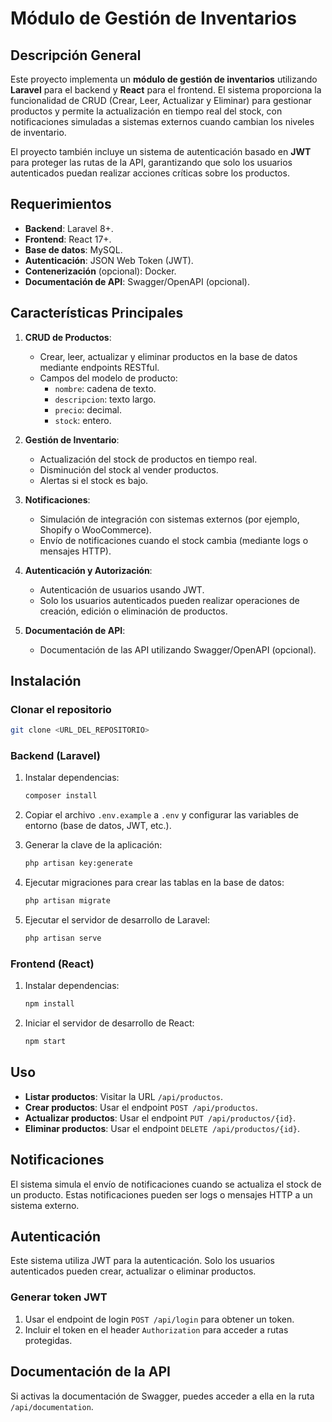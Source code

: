 # Módulo de Gestión de Inventarios

## Descripción General

Este proyecto implementa un **módulo de gestión de inventarios** utilizando **Laravel** para el backend y **React** para el frontend. El sistema proporciona la funcionalidad de CRUD (Crear, Leer, Actualizar y Eliminar) para gestionar productos y permite la actualización en tiempo real del stock, con notificaciones simuladas a sistemas externos cuando cambian los niveles de inventario.

El proyecto también incluye un sistema de autenticación basado en **JWT** para proteger las rutas de la API, garantizando que solo los usuarios autenticados puedan realizar acciones críticas sobre los productos.

## Requerimientos

-   **Backend**: Laravel 8+.
-   **Frontend**: React 17+.
-   **Base de datos**: MySQL.
-   **Autenticación**: JSON Web Token (JWT).
-   **Contenerización** (opcional): Docker.
-   **Documentación de API**: Swagger/OpenAPI (opcional).

## Características Principales

1. **CRUD de Productos**:

    - Crear, leer, actualizar y eliminar productos en la base de datos mediante endpoints RESTful.
    - Campos del modelo de producto:
        - `nombre`: cadena de texto.
        - `descripcion`: texto largo.
        - `precio`: decimal.
        - `stock`: entero.

2. **Gestión de Inventario**:

    - Actualización del stock de productos en tiempo real.
    - Disminución del stock al vender productos.
    - Alertas si el stock es bajo.

3. **Notificaciones**:

    - Simulación de integración con sistemas externos (por ejemplo, Shopify o WooCommerce).
    - Envío de notificaciones cuando el stock cambia (mediante logs o mensajes HTTP).

4. **Autenticación y Autorización**:
    - Autenticación de usuarios usando JWT.
    - Solo los usuarios autenticados pueden realizar operaciones de creación, edición o eliminación de productos.
5. **Documentación de API**:
    - Documentación de las API utilizando Swagger/OpenAPI (opcional).

## Instalación

### Clonar el repositorio

```bash
git clone <URL_DEL_REPOSITORIO>
```

### Backend (Laravel)

1. Instalar dependencias:

    ```bash
    composer install
    ```

2. Copiar el archivo `.env.example` a `.env` y configurar las variables de entorno (base de datos, JWT, etc.).

3. Generar la clave de la aplicación:

    ```bash
    php artisan key:generate
    ```

4. Ejecutar migraciones para crear las tablas en la base de datos:

    ```bash
    php artisan migrate
    ```

5. Ejecutar el servidor de desarrollo de Laravel:
    ```bash
    php artisan serve
    ```

### Frontend (React)

1. Instalar dependencias:

    ```bash
    npm install
    ```

2. Iniciar el servidor de desarrollo de React:
    ```bash
    npm start
    ```

## Uso

-   **Listar productos**: Visitar la URL `/api/productos`.
-   **Crear productos**: Usar el endpoint `POST /api/productos`.
-   **Actualizar productos**: Usar el endpoint `PUT /api/productos/{id}`.
-   **Eliminar productos**: Usar el endpoint `DELETE /api/productos/{id}`.

## Notificaciones

El sistema simula el envío de notificaciones cuando se actualiza el stock de un producto. Estas notificaciones pueden ser logs o mensajes HTTP a un sistema externo.

## Autenticación

Este sistema utiliza JWT para la autenticación. Solo los usuarios autenticados pueden crear, actualizar o eliminar productos.

### Generar token JWT

1. Usar el endpoint de login `POST /api/login` para obtener un token.
2. Incluir el token en el header `Authorization` para acceder a rutas protegidas.

## Documentación de la API

Si activas la documentación de Swagger, puedes acceder a ella en la ruta `/api/documentation`.
